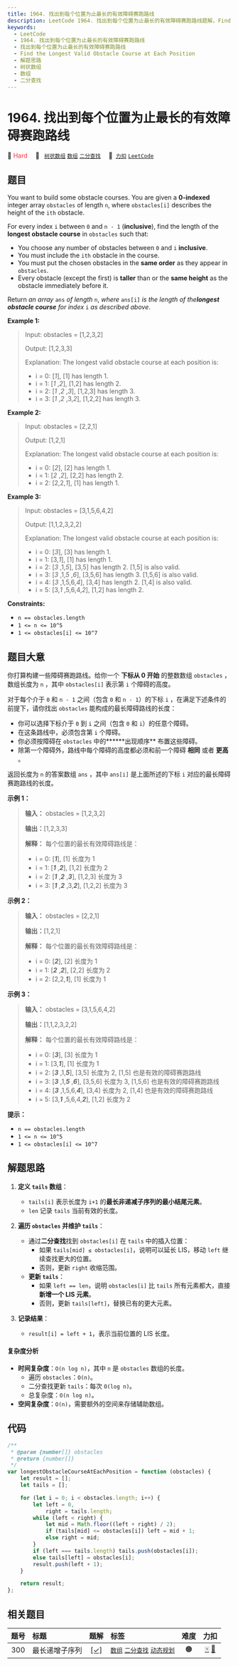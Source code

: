 ```yaml
---
title: 1964. 找出到每个位置为止最长的有效障碍赛跑路线
description: LeetCode 1964. 找出到每个位置为止最长的有效障碍赛跑路线题解，Find the Longest Valid Obstacle Course at Each Position，包含解题思路、复杂度分析以及完整的 JavaScript 代码实现。
keywords:
  - LeetCode
  - 1964. 找出到每个位置为止最长的有效障碍赛跑路线
  - 找出到每个位置为止最长的有效障碍赛跑路线
  - Find the Longest Valid Obstacle Course at Each Position
  - 解题思路
  - 树状数组
  - 数组
  - 二分查找
---
```


# 1964. 找出到每个位置为止最长的有效障碍赛跑路线

🔴 <font color=#ff334b>Hard</font>&emsp; 🔖&ensp; [`树状数组`](/tag/binary-indexed-tree.md) [`数组`](/tag/array.md) [`二分查找`](/tag/binary-search.md)&emsp; 🔗&ensp;[`力扣`](https://leetcode.cn/problems/find-the-longest-valid-obstacle-course-at-each-position) [`LeetCode`](https://leetcode.com/problems/find-the-longest-valid-obstacle-course-at-each-position)

## 题目

You want to build some obstacle courses. You are given a **0-indexed** integer
array `obstacles` of length `n`, where `obstacles[i]` describes the height of
the `ith` obstacle.

For every index `i` between `0` and `n - 1` (**inclusive**), find the length
of the **longest obstacle course** in `obstacles` such that:

- You choose any number of obstacles between `0` and `i` **inclusive**.
- You must include the `ith` obstacle in the course.
- You must put the chosen obstacles in the **same order** as they appear in `obstacles`.
- Every obstacle (except the first) is **taller** than or the **same height** as the obstacle immediately before it.

Return _an array_ `ans` _of length_ `n`, _where_ `ans[i]` _is the length of
the**longest obstacle course** for index_ `i` _as described above_.

**Example 1:**

> Input: obstacles = [1,2,3,2]
>
> Output: [1,2,3,3]
>
> Explanation: The longest valid obstacle course at each position is:
>
> - i = 0: [_1_], [1] has length 1.
> - i = 1: [_1_ ,_2_], [1,2] has length 2.
> - i = 2: [_1_ ,_2_ ,_3_], [1,2,3] has length 3.
> - i = 3: [_1_ ,_2_ ,3,_2_], [1,2,2] has length 3.

**Example 2:**

> Input: obstacles = [2,2,1]
>
> Output: [1,2,1]
>
> Explanation: The longest valid obstacle course at each position is:
>
> - i = 0: [_2_], [2] has length 1.
> - i = 1: [_2_ ,_2_], [2,2] has length 2.
> - i = 2: [2,2,_1_], [1] has length 1.

**Example 3:**

> Input: obstacles = [3,1,5,6,4,2]
>
> Output: [1,1,2,3,2,2]
>
> Explanation: The longest valid obstacle course at each position is:
>
> - i = 0: [_3_], [3] has length 1.
> - i = 1: [3,_1_], [1] has length 1.
> - i = 2: [_3_ ,1,_5_], [3,5] has length 2. [1,5] is also valid.
> - i = 3: [_3_ ,1,_5_ ,_6_], [3,5,6] has length 3. [1,5,6] is also valid.
> - i = 4: [_3_ ,1,5,6,_4_], [3,4] has length 2. [1,4] is also valid.
> - i = 5: [3,_1_ ,5,6,4,_2_], [1,2] has length 2.

**Constraints:**

- `n == obstacles.length`
- `1 <= n <= 10^5`
- `1 <= obstacles[i] <= 10^7`

## 题目大意

你打算构建一些障碍赛跑路线。给你一个 **下标从 0 开始** 的整数数组 `obstacles` ，数组长度为 `n` ，其中
`obstacles[i]` 表示第 `i` 个障碍的高度。

对于每个介于 `0` 和 `n - 1` 之间（包含 `0` 和 `n - 1`）的下标 `i` ，在满足下述条件的前提下，请你找出
`obstacles` 能构成的最长障碍路线的长度：

- 你可以选择下标介于 `0` 到 `i` 之间（包含 `0` 和 `i`）的任意个障碍。
- 在这条路线中，必须包含第 `i` 个障碍。
- 你必须按障碍在 `obstacles` 中的**\*\***出现顺序\*\* 布置这些障碍。
- 除第一个障碍外，路线中每个障碍的高度都必须和前一个障碍 **相同** 或者 **更高** 。

返回长度为 `n` 的答案数组 `ans` ，其中 `ans[i]` 是上面所述的下标 `i` 对应的最长障碍赛跑路线的长度。

**示例 1：**

> **输入：** obstacles = [1,2,3,2]
>
> **输出：**[1,2,3,3]
>
> **解释：** 每个位置的最长有效障碍路线是：
>
> - i = 0: [_**1**_], [1] 长度为 1
> - i = 1: [_**1**_ ,_**2**_], [1,2] 长度为 2
> - i = 2: [_**1**_ ,_**2**_ ,_**3**_], [1,2,3] 长度为 3
> - i = 3: [_**1**_ ,_**2**_ ,3,_**2**_], [1,2,2] 长度为 3

**示例 2：**

> **输入：** obstacles = [2,2,1]
>
> **输出：**[1,2,1]
>
> **解释：** 每个位置的最长有效障碍路线是：
>
> - i = 0: [_**2**_], [2] 长度为 1
> - i = 1: [_**2**_ ,_**2**_], [2,2] 长度为 2
> - i = 2: [2,2,_**1**_], [1] 长度为 1

**示例 3：**

> **输入：** obstacles = [3,1,5,6,4,2]
>
> **输出：**[1,1,2,3,2,2]
>
> **解释：** 每个位置的最长有效障碍路线是：
>
> - i = 0: [_**3**_], [3] 长度为 1
> - i = 1: [3,_**1**_], [1] 长度为 1
> - i = 2: [_**3**_ ,1,_**5**_], [3,5] 长度为 2, [1,5] 也是有效的障碍赛跑路线
> - i = 3: [_**3**_ ,1,_**5**_ ,_**6**_], [3,5,6] 长度为 3, [1,5,6] 也是有效的障碍赛跑路线
> - i = 4: [_**3**_ ,1,5,6,_**4**_], [3,4] 长度为 2, [1,4] 也是有效的障碍赛跑路线
> - i = 5: [3,_**1**_ ,5,6,4,_**2**_], [1,2] 长度为 2

**提示：**

- `n == obstacles.length`
- `1 <= n <= 10^5`
- `1 <= obstacles[i] <= 10^7`

## 解题思路

1. **定义 `tails` 数组**：

   - `tails[i]` 表示长度为 `i+1` 的**最长非递减子序列的最小结尾元素**。
   - `len` 记录 `tails` 当前有效的长度。

2. **遍历 `obstacles` 并维护 `tails`**：

   - 通过**二分查找**找到 `obstacles[i]` 在 `tails` 中的插入位置：
     - 如果 `tails[mid] ≤ obstacles[i]`，说明可以延长 LIS，移动 `left` 继续查找更大的位置。
     - 否则，更新 `right` 收缩范围。
   - **更新 `tails`**：
     - 如果 `left == len`，说明 `obstacles[i]` 比 `tails` 所有元素都大，直接**新增一个 LIS 元素**。
     - 否则，更新 `tails[left]`，替换已有的更大元素。

3. **记录结果**：
   - `result[i] = left + 1`，表示当前位置的 LIS 长度。

#### 复杂度分析

- **时间复杂度**：`O(n log n)`，其中 `n` 是 `obstacles` 数组的长度。
  - 遍历 `obstacles`：`O(n)`。
  - 二分查找更新 `tails`：每次 `O(log n)`。
  - 总复杂度：`O(n log n)`。
- **空间复杂度**：`O(n)`，需要额外的空间来存储辅助数组。

## 代码

```javascript
/**
 * @param {number[]} obstacles
 * @return {number[]}
 */
var longestObstacleCourseAtEachPosition = function (obstacles) {
	let result = [];
	let tails = [];

	for (let i = 0; i < obstacles.length; i++) {
		let left = 0,
			right = tails.length;
		while (left < right) {
			let mid = Math.floor((left + right) / 2);
			if (tails[mid] <= obstacles[i]) left = mid + 1;
			else right = mid;
		}
		if (left === tails.length) tails.push(obstacles[i]);
		else tails[left] = obstacles[i];
		result.push(left + 1);
	}

	return result;
};
```

## 相关题目

<!-- prettier-ignore -->
| 题号 | 标题 | 题解 | 标签 | 难度 | 力扣 |
| :------: | :------ | :------: | :------ | :------: | :------: |
| 300 | 最长递增子序列 | [[✓]](/problem/0300.md) |  [`数组`](/tag/array.md) [`二分查找`](/tag/binary-search.md) [`动态规划`](/tag/dynamic-programming.md) | 🟠 | [🀄️](https://leetcode.cn/problems/longest-increasing-subsequence) [🔗](https://leetcode.com/problems/longest-increasing-subsequence) |